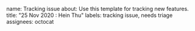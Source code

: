 name: Tracking issue
about: Use this template for tracking new features.
title: "25 Nov 2020 : Hein Thu"
labels: tracking issue, needs triage
assignees: octocat
